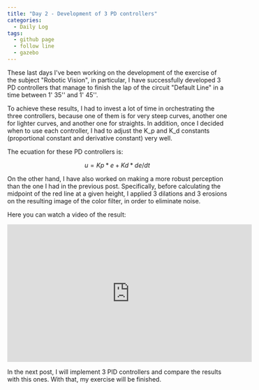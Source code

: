```yaml
---
title: "Day 2 - Development of 3 PD controllers"
categories:
  - Daily Log
tags:
  - github page
  - follow line
  - gazebo
---
```


These last days I've been working on the development of the exercise of the subject "Robotic Vision", in particular, I have successfully developed 3 PD controllers that manage to finish the lap of the circuit "Default Line" in a time between 1' 35'' and 1' 45''.

To achieve these results, I had to invest a lot of time in orchestrating the three controllers, because one of them is for very steep curves, another one for lighter curves, and another one for straights. In addition, once I decided when to use each controller, I had to adjust the K_p and K_d constants (proportional constant and derivative constant) very well.

The ecuation for these PD controllers is:

$$ u = Kp*e + Kd * de/dt$$

On the other hand, I have also worked on making a more robust perception than the one I had in the previous post. Specifically, before calculating the midpoint of the red line at a given height, I applied 3 dilations and 3 erosions on the resulting image of the color filter, in order to eliminate noise.

Here you can watch a video of the result:

<iframe width="560" height="315" src="https://www.youtube.com/embed/3pwjGl6rXO0" title="YouTube video player" frameborder="0" allow="accelerometer; autoplay; clipboard-write; encrypted-media; gyroscope; picture-in-picture; web-share" allowfullscreen></iframe>


In the next post, I will implement 3 PID controllers and compare the results with this ones. With that, my exercise will be finished.



